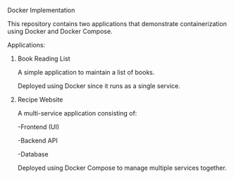 Docker Implementation

This repository contains two applications that demonstrate containerization using Docker and Docker Compose.

Applications:

1. Book Reading List
   
     A simple application to maintain a list of books.
   
     Deployed using Docker since it runs as a single service.
  
2. Recipe Website
   
     A multi-service application consisting of:
     
     -Frontend (UI)
     
     -Backend API
     
     -Database
     
     Deployed using Docker Compose to manage multiple services together.
